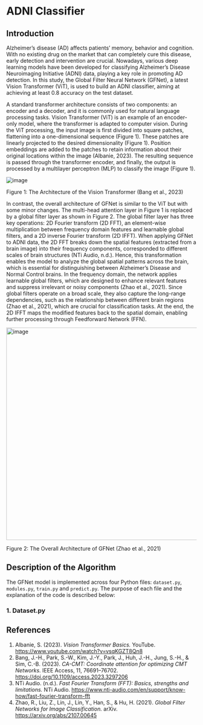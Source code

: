 # ADNI Classifier
## Introduction
Alzheimer’s disease (AD) affects patients’ memory, behavior and cognition. With no existing drug on the market that can completely cure this disease, early detection and intervention are crucial. Nowadays, various deep learning models have been developed for classifying Alzheimer’s Disease Neuroimaging Initiative (ADNI) data, playing a key role in promoting AD detection. In this study, the Global Filter Neural Network (GFNet), a latest Vision Transformer (ViT), is used to build an ADNI classifier, aiming at achieving at least 0.8 accuracy on the test dataset.

A standard transformer architecture consists of two components: an encoder and a decoder, and it is commonly used for natural language processing tasks. Vision Transformer (ViT) is an example of an encoder-only model, where the transformer is adapted to computer vision. During the ViT processing, the input image is first divided into square patches, flattening into a one-dimensional sequence (Figure 1). These patches are linearly projected to the desired dimensionality (Figure 1). Position embeddings are added to the patches to retain information about their original locations within the image (Albanie, 2023). The resulting sequence is passed through the transformer encoder, and finally, the output is processed by a multilayer perceptron (MLP) to classify the image (Figure 1). 

![image](https://github.com/user-attachments/assets/f7117590-f37c-484b-a087-c0a88def6460)


Figure 1: The Architecture of the Vision Transformer (Bang et al., 2023)


In contrast, the overall architecture of GFNet is similar to the ViT but with some minor changes. The multi-head attention layer in Figure 1 is replaced by a global filter layer as shown in Figure 2. The global filter layer has three key operations: 2D Fourier transform (2D FFT), an element-wise multiplication between frequency domain features and learnable global filters, and a 2D inverse Fourier transform (2D IFFT). When applying GFNet to ADNI data, the 2D FFT breaks down the spatial features (extracted from a brain image) into their frequency components, corresponded to different scales of brain structures (NTi Audio, n.d.). Hence, this transformation enables the model to analyze the global spatial patterns across the brain, which is essential for distinguishing between Alzheimer’s Disease and Normal Control brains. In the frequency domain, the network applies learnable global filters, which are designed to enhance relevant features and suppress irrelevant or noisy components (Zhao et al., 2021). Since global filters operate on a broad scale, they also capture the long-range dependencies, such as the relationship between different brain regions (Zhao et al., 2021), which are crucial for classification tasks. At the end, the 2D IFFT maps the modified features back to the spatial domain, enabling further processing through Feedforward Network (FFN).

<img width="563" alt="image" src="https://github.com/user-attachments/assets/3bd30c3c-aa72-4e6f-8dd6-64db1c9e0cd9">


Figure 2: The Overall Architecture of GFNet (Zhao et al., 2021)


## Description of the Algorithm
The GFNet model is implemented across four Python files: `dataset.py`, `modules.py`, `train.py` and `predict.py`. The purpose of each file and the explanation of the code is described below: 
### 1. Dataset.py



## References
1. Albanie, S. (2023). *Vision Transformer Basics.* YouTube. https://www.youtube.com/watch?v=vsqKGZT8Qn8
2. Bang, J.-H., Park, S.-W., Kim, J.-Y., Park, J., Huh, J.-H., Jung, S.-H., & Sim, C.-B. (2023). *CA-CMT: Coordinate attention for optimizing CMT Networks.* IEEE Access, 11, 76691–76702. https://doi.org/10.1109/access.2023.3297206
3. NTi Audio. (n.d.). *Fast Fourier Transform (FFT): Basics, strengths and limitations.* NTi Audio. https://www.nti-audio.com/en/support/know-how/fast-fourier-transform-fft
4. Zhao, R., Liu, Z., Lin, J., Lin, Y., Han, S., & Hu, H. (2021). *Global Filter Networks for Image Classification.* arXiv. https://arxiv.org/abs/2107.00645


